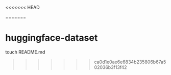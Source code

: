 <<<<<<< HEAD

=======
# huggingface-dataset
touch README.md
>>>>>>> ca0d1e0ae6e6834b235806b67a502036b3f13f42
